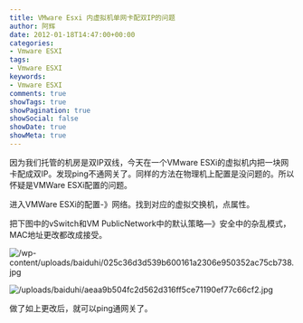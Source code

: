 ```yaml
---
title: VMware Esxi 内虚拟机单网卡配双IP的问题
author: 阿辉
date: 2012-01-18T14:47:00+00:00
categories:
- Vmware ESXI
tags:
- Vmware ESXI
keywords:
- Vmware ESXI
comments: true
showTags: true
showPagination: true
showSocial: false
showDate: true
showMeta: true
---
```

因为我们托管的机房是双IP双线，今天在一个VMware ESXi的虚拟机内把一块网卡配成双IP。发现ping不通网关了。同样的方法在物理机上配置是没问题的。所以怀疑是VMWare ESXi配置的问题。

进入VMWare ESXi的配置-》网络。找到对应的虚拟交换机，点属性。

把下图中的vSwitch和VM PublicNetwork中的默认策略—》安全中的杂乱模式，MAC地址更改都改成接受。
<!--more-->

![/wp-content/uploads/baiduhi/025c36d3d539b600161a2306e950352ac75cb738.jpg](/wp-content/uploads/baiduhi/025c36d3d539b600161a2306e950352ac75cb738.jpg)

![/uploads/baiduhi/aeaa9b504fc2d562d316ff5ce71190ef77c66cf2.jpg](/uploads/baiduhi/aeaa9b504fc2d562d316ff5ce71190ef77c66cf2.jpg)

做了如上更改后，就可以ping通网关了。
